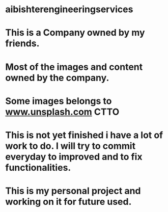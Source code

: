 # aibishterengineeringservices
# This is a Company owned by my friends.
# Most of the images and content owned by the company. 
# Some images belongs to www.unsplash.com CTTO
# This is not yet finished i have a lot of work to do. I will try to commit everyday to improved and to fix functionalities.
# This is my personal project and working on it for future used. 

